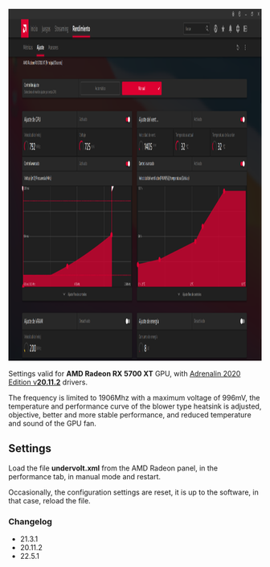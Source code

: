 <p align="center">
        <img src="res/amdRadeon.png" alt="PNG" height="700px" />
</p>


Settings valid for **AMD Radeon RX 5700 XT** GPU, with [Adrenalin 2020 Edition v**20.11.2**](https://drivers.amd.com/drivers/radeon-software-adrenalin-2020-20.11.2-win10-64bit-nov18.exe) drivers.

The frequency is limited to 1906Mhz with a maximum voltage of 996mV, the temperature and performance curve of the blower type heatsink is adjusted, objective, better and more stable performance, and reduced temperature and sound of the GPU fan.

## Settings

Load the file **undervolt.xml** from the AMD Radeon panel, in the performance tab, in manual mode and restart. 

Occasionally, the configuration settings are reset, it is up to the software, in that case, reload the file.

### Changelog
- 21.3.1
- 20.11.2
- 22.5.1
